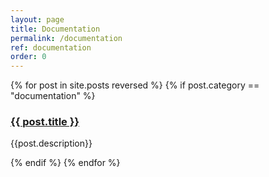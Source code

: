 ```yaml
---
layout: page
title: Documentation
permalink: /documentation
ref: documentation
order: 0
---
```

{% for post in site.posts reversed %}
{% if post.category == "documentation" %}
<div class="item">
<h3><a href="{{ post.url }}">
{{ post.title }}
</a></h3>
<p>{{post.description}}</p>
</div>
{% endif %}
{% endfor %}